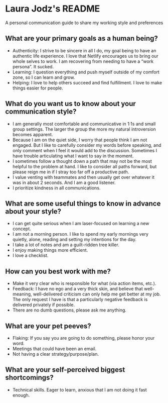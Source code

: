# Laura Jodz's README
A personal communication guide to share my working style and preferences 

## What are your primary goals as a human being?
- Authenticity: I strive to be sincere in all I do, my goal being to have an authentic life experience. I love that Netlify encourages us to bring our whole selves to work. I am recovering from needing to have a “work persona”. It sucked.
- Learning: I question everything and push myself outside of my comfort zone, so I can learn and grow. 
- Helping: I love to help others succeed and find fulfillment. I love to make things easier for people.

## What do you want us to know about your communication style?
- I am generally most comfortable and communicative in 1:1s and small group settings. The larger the group the more my natural introversion becomes apparent.
- Because I am on the quiet side, I worry that people think I am not engaged. But I like to carefully consider my words before speaking, and only comment when I feel it would add to the discussion. Sometimes I have trouble articulating what I want to say in the moment. 
- I sometimes follow a thought down a path that may not be the most helpful to the problem at hand. I like to consider all paths forward, but please reign me in if I stray too far off a productive path.
- I value venting with teammates and then usually get over whatever it was in about 2 seconds. And I am a good listener.
- I prioritize kindness in all communications.

## What are some useful things to know in advance about your style?
- I can get quite serious when I am laser-focused on learning a new concept. 
- I am not a morning person. I like to spend my early mornings very quietly, alone, reading and setting my intentions for the day. 
- I take a lot of notes and am a guilt-ridden tree killer.
- I enjoy making things more efficient.
- I love a checklist.

## How can you best work with me?
- Make it very clear who is responsible for what (via action items, etc.).
- Feedback: I have no ego and a very thick skin, and believe that well-meaning, well-delivered criticism can only help me get better at my job. The only request I have is that a particularly negative feedback is delivered privately if possible.
- There are no dumb questions, please ask me anything.

## What are your pet peeves?
- Flaking: If you say you are going to do something, please honor your word. 
- Meetings that could have been an email.
- Not having a clear strategy/purpose/plan.

## What are your self-perceived biggest shortcomings?
- Technical skills. Eager to learn, anxious that I am not doing it fast enough.
